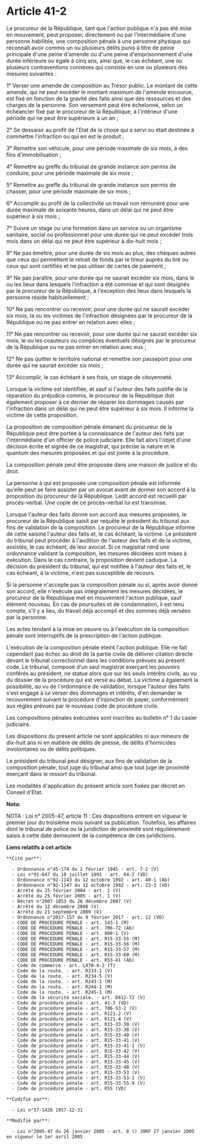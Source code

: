 # Article 41-2

Le procureur de la République, tant que l'action publique n'a pas été mise en mouvement, peut proposer, directement ou par
l'intermédiaire d'une personne habilitée, une composition pénale à une personne physique qui reconnaît avoir commis un ou
plusieurs délits punis à titre de peine principale d'une peine d'amende ou d'une peine d'emprisonnement d'une durée
inférieure ou égale à cinq ans, ainsi que, le cas échéant, une ou plusieurs contraventions connexes qui consiste en une ou
plusieurs des mesures suivantes :

1° Verser une amende de composition au Trésor public. Le montant de cette amende, qui ne peut excéder le montant maximum de
l'amende encourue, est fixé en fonction de la gravité des faits ainsi que des ressources et des charges de la personne. Son
versement peut être échelonné, selon un échéancier fixé par le procureur de la République, à l'intérieur d'une période qui ne
peut être supérieure à un an ;

2° Se dessaisir au profit de l'Etat de la chose qui a servi ou était destinée à commettre l'infraction ou qui en est le
produit ;

3° Remettre son véhicule, pour une période maximale de six mois, à des fins d'immobilisation ;

4° Remettre au greffe du tribunal de grande instance son permis de conduire, pour une période maximale de six mois ;

5° Remettre au greffe du tribunal de grande instance son permis de chasser, pour une période maximale de six mois ;

6° Accomplir au profit de la collectivité un travail non rémunéré pour une durée maximale de soixante heures, dans un délai
qui ne peut être supérieur à six mois ;

7° Suivre un stage ou une formation dans un service ou un organisme sanitaire, social ou professionnel pour une durée qui ne
peut excéder trois mois dans un délai qui ne peut être supérieur à dix-huit mois ;

8° Ne pas émettre, pour une durée de six mois au plus, des chèques autres que ceux qui permettent le retrait de fonds par le
tireur auprès du tiré ou ceux qui sont certifiés et ne pas utiliser de cartes de paiement ;

9° Ne pas paraître, pour une durée qui ne saurait excéder six mois, dans le ou les lieux dans lesquels l'infraction a été
commise et qui sont désignés par le procureur de la République, à l'exception des lieux dans lesquels la personne réside
habituellement ;

10° Ne pas rencontrer ou recevoir, pour une durée qui ne saurait excéder six mois, la ou les victimes de l'infraction
désignées par le procureur de la République ou ne pas entrer en relation avec elles ;

11° Ne pas rencontrer ou recevoir, pour une durée qui ne saurait excéder six mois, le ou les coauteurs ou complices éventuels
désignés par le procureur de la République ou ne pas entrer en relation avec eux ;

12° Ne pas quitter le territoire national et remettre son passeport pour une durée qui ne saurait excéder six mois ;

13° Accomplir, le cas échéant à ses frais, un stage de citoyenneté.

Lorsque la victime est identifiée, et sauf si l'auteur des faits justifie de la réparation du préjudice commis, le procureur
de la République doit également proposer à ce dernier de réparer les dommages causés par l'infraction dans un délai qui ne
peut être supérieur à six mois. Il informe la victime de cette proposition.

La proposition de composition pénale émanant du procureur de la République peut être portée à la connaissance de l'auteur des
faits par l'intermédiaire d'un officier de police judiciaire. Elle fait alors l'objet d'une décision écrite et signée de ce
magistrat, qui précise la nature et le quantum des mesures proposées et qui est jointe à la procédure.

La composition pénale peut être proposée dans une maison de justice et du droit.

La personne à qui est proposée une composition pénale est informée qu'elle peut se faire assister par un avocat avant de
donner son accord à la proposition du procureur de la République. Ledit accord est recueilli par procès-verbal. Une copie de
ce procès-verbal lui est transmise.

Lorsque l'auteur des faits donne son accord aux mesures proposées, le procureur de la République saisit par requête le
président du tribunal aux fins de validation de la composition. Le procureur de la République informe de cette saisine
l'auteur des faits et, le cas échéant, la victime. Le président du tribunal peut procéder à l'audition de l'auteur des faits
et de la victime, assistés, le cas échéant, de leur avocat. Si ce magistrat rend une ordonnance validant la composition, les
mesures décidées sont mises à exécution. Dans le cas contraire, la proposition devient caduque. La décision du président du
tribunal, qui est notifiée à l'auteur des faits et, le cas échéant, à la victime, n'est pas susceptible de recours.

Si la personne n'accepte pas la composition pénale ou si, après avoir donné son accord, elle n'exécute pas intégralement les
mesures décidées, le procureur de la République met en mouvement l'action publique, sauf élément nouveau. En cas de
poursuites et de condamnation, il est tenu compte, s'il y a lieu, du travail déjà accompli et des sommes déjà versées par la
personne.

Les actes tendant à la mise en oeuvre ou à l'exécution de la composition pénale sont interruptifs de la prescription de
l'action publique.

L'exécution de la composition pénale éteint l'action publique. Elle ne fait cependant pas échec au droit de la partie civile
de délivrer citation directe devant le tribunal correctionnel dans les conditions prévues au présent code. Le tribunal,
composé d'un seul magistrat exerçant les pouvoirs conférés au président, ne statue alors que sur les seuls intérêts civils,
au vu du dossier de la procédure qui est versé au débat. La victime a également la possibilité, au vu de l'ordonnance de
validation, lorsque l'auteur des faits s'est engagé à lui verser des dommages et intérêts, d'en demander le recouvrement
suivant la procédure d'injonction de payer, conformément aux règles prévues par le nouveau code de procédure civile.

Les compositions pénales exécutées sont inscrites au bulletin n° 1 du casier judiciaire.

Les dispositions du présent article ne sont applicables ni aux mineurs de dix-huit ans ni en matière de délits de presse, de
délits d'homicides involontaires ou de délits politiques.

Le président du tribunal peut désigner, aux fins de validation de la composition pénale, tout juge du tribunal ainsi que tout
juge de proximité exerçant dans le ressort du tribunal.

Les modalités d'application du présent article sont fixées par décret en Conseil d'Etat.

**Nota:**

NOTA : Loi n° 2005-47, article 11 : Ces dispositions entrent en vigueur le premier jour du troisième mois suivant sa
publication. Toutefois, les affaires dont le tribunal de police ou la juridiction de proximité sont régulièrement saisis à
cette date demeurent de la compétence de ces juridictions.

**Liens relatifs à cet article**

	**Cité par**:

	  - Ordonnance n°45-174 du 2 février 1945 - art. 7-2 (V)
	  - Loi n°91-647 du 10 juillet 1991 - art. 64-2 (VD)
	  - Ordonnance n°92-1143 du 12 octobre 1992 - art. 40-1 (Ab)
	  - Ordonnance n°92-1147 du 12 octobre 1992 - art. 23-3 (VD)
	  - Arrêté du 25 février 2004 - art. 1 (V)
	  - Arrêté du 25 février 2005 - art. 1 (V)
	  - Décret n°2007-1853 du 26 décembre 2007 (V)
	  - Arrêté du 12 décembre 2008 (V)
	  - Arrêté du 21 septembre 2009 (V)
	  - Ordonnance n°2017-157 du 9 février 2017 - art. 12 (VD)
	  - CODE DE PROCEDURE PENALE - art. 143-1 (M)
	  - CODE DE PROCEDURE PENALE - art. 706-72 (Ab)
	  - CODE DE PROCEDURE PENALE - art. 809-1 (V)
	  - CODE DE PROCEDURE PENALE - art. R15-33-55 (M)
	  - CODE DE PROCEDURE PENALE - art. R15-33-56 (M)
	  - CODE DE PROCEDURE PENALE - art. R15-33-57 (M)
	  - CODE DE PROCEDURE PENALE - art. R15-33-60 (M)
	  - CODE DE PROCEDURE PENALE - art. R53-41 (Ab)
	  - Code de commerce - art. L470-4-2 (T)
	  - Code de la route. - art. R233-1 (V)
	  - Code de la route. - art. R234-5 (V)
	  - Code de la route. - art. R243-1 (M)
	  - Code de la route. - art. R244-1 (M)
	  - Code de la route. - art. R245-1 (M)
	  - Code de la sécurité sociale. - art. D412-72 (V)
	  - Code de procédure pénale - art. 41-3 (VD)
	  - Code de procédure pénale - art. 706-53-2 (V)
	  - Code de procédure pénale - art. R121-2 (V)
	  - Code de procédure pénale - art. R121-4 (V)
	  - Code de procédure pénale - art. R15-33-30 (V)
	  - Code de procédure pénale - art. R15-33-38 (V)
	  - Code de procédure pénale - art. R15-33-40 (V)
	  - Code de procédure pénale - art. R15-33-41 (V)
	  - Code de procédure pénale - art. R15-33-41-1 (V)
	  - Code de procédure pénale - art. R15-33-42 (V)
	  - Code de procédure pénale - art. R15-33-44 (V)
	  - Code de procédure pénale - art. R15-33-45 (V)
	  - Code de procédure pénale - art. R15-33-48 (V)
	  - Code de procédure pénale - art. R15-33-53 (V)
	  - Code de procédure pénale - art. R15-33-53-1 (V)
	  - Code de procédure pénale - art. R15-33-55-9 (V)
	  - Code de procédure pénale - art. R55 (VD)

	**Codifié par**:

	  - Loi n°57-1426 1957-12-31

	**Modifié par**:

	  - Loi n°2005-47 du 26 janvier 2005 - art. 8 () JORF 27 janvier 2005 en vigueur le 1er avril 2005
